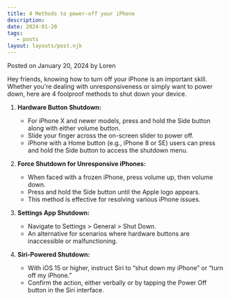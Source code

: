 ```yaml
---
title: 4 Methods to power-off your iPhone
description:
date: 2024-01-20
tags:
   - posts
layout: layouts/post.njk
---
```


Posted on January 20, 2024 by Loren

Hey friends, knowing how to turn off your iPhone is an important skill. Whether you're dealing with unresponsiveness or simply want to power down, here are 4 foolproof methods to shut down your device.

1. **Hardware Button Shutdown:**

   -  For iPhone X and newer models, press and hold the Side button along with either volume button.
   -  Slide your finger across the on-screen slider to power off.
   -  iPhone with a Home button (e.g., iPhone 8 or SE) users can press and hold the Side button to access the shutdown menu.

2. **Force Shutdown for Unresponsive iPhones:**

   -  When faced with a frozen iPhone, press volume up, then volume down.
   -  Press and hold the Side button until the Apple logo appears.
   -  This method is effective for resolving various iPhone issues.

3. **Settings App Shutdown:**

   -  Navigate to Settings \> General \> Shut Down.
   -  An alternative for scenarios where hardware buttons are inaccessible or malfunctioning.

4. **Siri-Powered Shutdown:**

   -  With iOS 15 or higher, instruct Siri to “shut down my iPhone” or “turn off my iPhone.”
   -  Confirm the action, either verbally or by tapping the Power Off button in the Siri interface.
